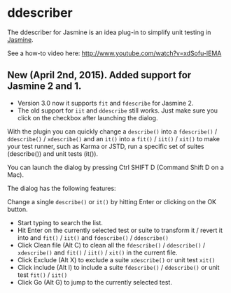 # ddescriber

The ddescriber for Jasmine is an idea plug-in to simplify unit testing in [Jasmine](http://pivotal.github.com/jasmine/).

See a how-to video here: http://www.youtube.com/watch?v=xdSofu-lEMA

## New (April 2nd, 2015). Added support for Jasmine 2 and 1.

* Version 3.0 now it supports `fit` and `fdescribe` for Jasmine 2. 
* The old support for `iit` and `ddescribe` still works. Just make sure you click on the checkbox after launching the dialog.

With the plugin you can quickly change a `describe()` into a `fdescribe()` / `ddescribe()` /
`xdescribe()` and an `it()` into a `fit()` / `iit()` / `xit()` to make your test runner, such as 
Karma or JSTD, run a specific set of suites (describe()) and unit tests (it()).

You can launch the dialog by pressing Ctrl SHIFT D (Command Shift D on a Mac).

The dialog has the following features:

Change a single `describe()` or `it()` by hitting Enter or clicking on the OK button.
- Start typing to search the list.
- Hit Enter on the currently selected test or suite to transform it / revert it into and `fit()` / `iit()` and `fdescribe()` / `ddescribe()`
- Click Clean file (Alt C) to clean all the `fdescribe()` / `ddescribe()` / `xdescribe()` and `fit()` / `iit()` / `xit()` in the current file.
- Click Exclude (Alt X) to exclude a suite `xdescribe()` or unit test `xit()`
- Click include (Alt I) to include a suite `fdescribe()` / `ddescribe()` or unit test `fit()` / `iit()`
- Click Go (Alt G) to jump to the currently selected test.
